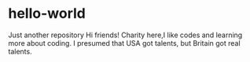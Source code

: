# hello-world
Just another repository
Hi friends!
Charity here,I like codes and learning more about coding.
I presumed that USA got talents, but Britain got real talents.
